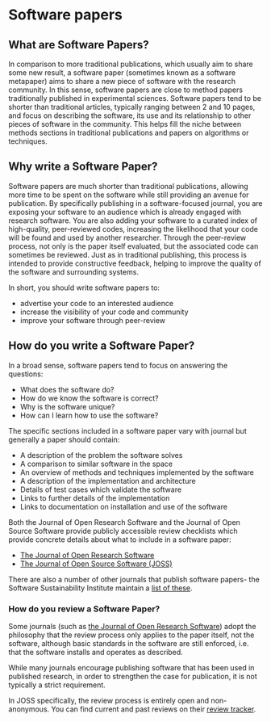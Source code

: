 # Software papers 

## What are Software Papers?

In comparison to more traditional publications, which usually aim to share some new result, a software paper (sometimes known as a software metapaper) aims to share a new piece of software with the research community. 
In this sense, software papers are close to method papers traditionally published in experimental sciences. Software papers tend to be shorter than traditional articles, typically ranging between 2 and 10 pages, and focus on describing the software, its use and its relationship to other pieces of software in the community. 
This helps fill the niche between methods sections in traditional publications and papers on algorithms or techniques.

## Why write a Software Paper?

Software papers are much shorter than traditional publications, allowing more time to be spent on the software while still providing an avenue for publication. 
By specifically publishing in a software-focused journal, you are exposing your software to an audience which is already engaged with research software. 
You are also adding your software to a curated index of high-quality, peer-reviewed codes, increasing the likelihood that your code will be found and used by another researcher. 
Through the peer-review process, not only is the paper itself evaluated, but the associated code can sometimes be reviewed. 
Just as in traditional publishing, this process is intended to provide constructive feedback, helping to improve the quality of the software and surrounding systems. 

In short, you should write software papers to:

- advertise your code to an interested audience
- increase the visibility of your code and community
- improve your software through peer-review

## How do you write a Software Paper?

In a broad sense, software papers tend to focus on answering the questions:

- What does the software do?
- How do we know the software is correct?
- Why is the software unique?
- How can I learn how to use the software?

The specific sections included in a software paper vary with journal but generally a paper should contain:

- A description of the problem the software solves
- A comparison to similar software in the space
- An overview of methods and techniques implemented by the software
- A description of the implementation and architecture
- Details of test cases which validate the software
- Links to further details of the implementation
- Links to documentation on installation and use of the software

Both the Journal of Open Research Software and the Journal of Open Source Software provide publicly accessible review checklists which provide concrete details about what to include in a software paper:

- [The Journal of Open Research Software](https://openresearchsoftware.metajnl.com/about/editorialPolicies/#peerReviewProcess)
- [The Journal of Open Source Software (JOSS)](https://joss.readthedocs.io/en/latest/review_checklist.html)

There are also a number of other journals that publish software papers- the Software Sustainability Institute maintain a [list of these](https://www.software.ac.uk/which-journals-should-i-publish-my-software).

### How do you review a Software Paper?

Some journals (such as [the Journal of Open Research Software](https://openresearchsoftware.metajnl.com)) adopt the philosophy that the review process only applies to the paper itself, not the software, although basic standards in the software are still enforced, i.e. that the software installs and operates as described. 

While many journals encourage publishing software that has been used in published research, in order to strengthen the case for publication, it is not typically a strict requirement. 

In JOSS specifically, the review process is entirely open and non-anonymous. 
You can find current and past reviews on their [review tracker](https://github.com/openjournals/joss-reviews/issues).
